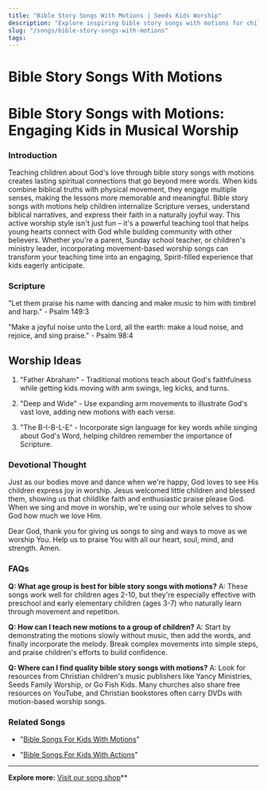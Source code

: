 ```yaml
---
title: "Bible Story Songs With Motions | Seeds Kids Worship"
description: "Explore inspiring bible story songs with motions for children's worship and faith development. Biblical music resources for families and ministry."
slug: "/songs/bible-story-songs-with-motions"
tags:
---
```


# Bible Story Songs With Motions

# Bible Story Songs with Motions: Engaging Kids in Musical Worship

### Introduction
Teaching children about God's love through bible story songs with motions creates lasting spiritual connections that go beyond mere words. When kids combine biblical truths with physical movement, they engage multiple senses, making the lessons more memorable and meaningful. Bible story songs with motions help children internalize Scripture verses, understand biblical narratives, and express their faith in a naturally joyful way. This active worship style isn't just fun – it's a powerful teaching tool that helps young hearts connect with God while building community with other believers. Whether you're a parent, Sunday school teacher, or children's ministry leader, incorporating movement-based worship songs can transform your teaching time into an engaging, Spirit-filled experience that kids eagerly anticipate.

### Scripture
"Let them praise his name with dancing and make music to him with timbrel and harp." - Psalm 149:3

"Make a joyful noise unto the Lord, all the earth: make a loud noise, and rejoice, and sing praise." - Psalm 98:4

## Worship Ideas
1. "Father Abraham" - Traditional motions teach about God's faithfulness while getting kids moving with arm swings, leg kicks, and turns.

2. "Deep and Wide" - Use expanding arm movements to illustrate God's vast love, adding new motions with each verse.

3. "The B-I-B-L-E" - Incorporate sign language for key words while singing about God's Word, helping children remember the importance of Scripture.

### Devotional Thought
Just as our bodies move and dance when we're happy, God loves to see His children express joy in worship. Jesus welcomed little children and blessed them, showing us that childlike faith and enthusiastic praise please God. When we sing and move in worship, we're using our whole selves to show God how much we love Him.

Dear God, thank you for giving us songs to sing and ways to move as we worship You. Help us to praise You with all our heart, soul, mind, and strength. Amen.

### FAQs
**Q: What age group is best for bible story songs with motions?**
A: These songs work well for children ages 2-10, but they're especially effective with preschool and early elementary children (ages 3-7) who naturally learn through movement and repetition.

**Q: How can I teach new motions to a group of children?**
A: Start by demonstrating the motions slowly without music, then add the words, and finally incorporate the melody. Break complex movements into simple steps, and praise children's efforts to build confidence.

**Q: Where can I find quality bible story songs with motions?**
A: Look for resources from Christian children's music publishers like Yancy Ministries, Seeds Family Worship, or Go Fish Kids. Many churches also share free resources on YouTube, and Christian bookstores often carry DVDs with motion-based worship songs.

### Related Songs

- "[Bible Songs For Kids With Motions](/songs/bible-songs-for-kids-with-motions/)"

- "[Bible Songs For Kids With Actions](/songs/bible-songs-for-kids-with-actions/)"

---

**Explore more:** [Visit our song shop](https://seedskidsworship.com/shop)**

<!-- Schema Markup -->
<script type="application/ld+json">
{
  "@context": "https://schema.org",
  "@type": "MusicRecording",
  "name": "Bible Story Songs With Motions",
  "byArtist": {
    "@type": "MusicGroup",
    "name": "Seeds Kids Worship"
  },
  "isFamilyFriendly": true,
  "url": "https://seedskidsworship.com/songs/bible-story-songs-with-motions/"
}
</script>